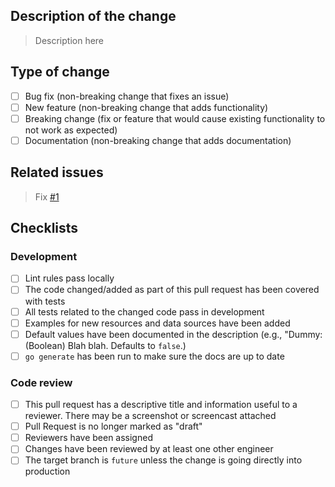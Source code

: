 ## Description of the change

> Description here

## Type of change

- [ ] Bug fix (non-breaking change that fixes an issue)
- [ ] New feature (non-breaking change that adds functionality)
- [ ] Breaking change (fix or feature that would cause existing functionality to not work as expected)
- [ ] Documentation (non-breaking change that adds documentation)

## Related issues

> Fix [#1]()

## Checklists

### Development

- [ ] Lint rules pass locally
- [ ] The code changed/added as part of this pull request has been covered with tests
- [ ] All tests related to the changed code pass in development
- [ ] Examples for new resources and data sources have been added
- [ ] Default values have been documented in the description (e.g., "Dummy: (Boolean) Blah blah. Defaults to `false`.)
- [ ] `go generate` has been run to make sure the docs are up to date

### Code review

- [ ] This pull request has a descriptive title and information useful to a reviewer. There may be a screenshot or screencast attached
- [ ] Pull Request is no longer marked as "draft"
- [ ] Reviewers have been assigned
- [ ] Changes have been reviewed by at least one other engineer
- [ ] The target branch is `future` unless the change is going directly into production
